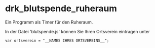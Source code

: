 # drk_blutspende_ruheraum
Ein Programm als Timer für den Ruheraum.

In der Datei 'blutspende.js' können Sie Ihren Ortsverein eintragen unter
```
var ortsverein = "__NAMES IHRES ORTSVEREINS__";
```

